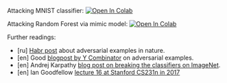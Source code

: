 Attacking MNIST classifier:
[![Open In Colab](https://colab.research.google.com/assets/colab-badge.svg)](https://colab.research.google.com/github/girafe-ai/ml-mipt/blob/advanced/yet_another_week/adversarial_attacks/adversarial_example.ipynb)

Attacking Random Forest via mimic model:
[![Open In Colab](https://colab.research.google.com/assets/colab-badge.svg)](https://colab.research.google.com/github/girafe-ai/ml-mipt/blob/advanced/yet_another_week/adversarial_attacks/RandomForest_adversarial_attack.ipynb)


Further readings:
* [ru] [Habr post](https://habr.com/ru/post/370541/) about adversarial examples in nature.
* [en] Good [blogpost by Y Combinator](https://blog.ycombinator.com/how-adversarial-attacks-work/) on adversarial examples.
* [en] Andrej Karpathy [blog post on breaking the classifiers on ImageNet](http://karpathy.github.io/2015/03/30/breaking-convnets/).
* [en] Ian Goodfellow [lecture 16 at Stanford CS231n in 2017](https://www.youtube.com/watch?v=CIfsB_EYsVI)
